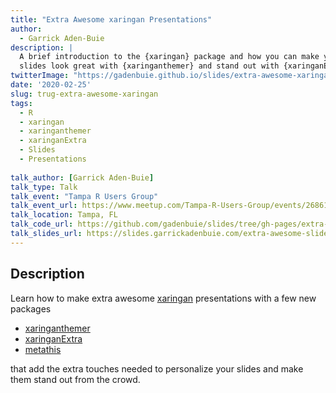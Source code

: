 ```yaml
---
title: "Extra Awesome xaringan Presentations"
author:
  - Garrick Aden-Buie
description: |
  A brief introduction to the {xaringan} package and how you can make your
  slides look great with {xaringanthemer} and stand out with {xaringanExtra}.
twitterImage: "https://gadenbuie.github.io/slides/extra-awesome-xaringan/intro/extra-awesome-xaringan-presentations.jpg"
date: '2020-02-25'
slug: trug-extra-awesome-xaringan
tags:
  - R
  - xaringan
  - xaringanthemer
  - xaringanExtra
  - Slides
  - Presentations
  
talk_author: [Garrick Aden-Buie]
talk_type: Talk
talk_event: "Tampa R Users Group"
talk_event_url: https://www.meetup.com/Tampa-R-Users-Group/events/268614041/
talk_location: Tampa, FL
talk_code_url: https://github.com/gadenbuie/slides/tree/gh-pages/extra-awesome-xaringan
talk_slides_url: https://slides.garrickadenbuie.com/extra-awesome-slides/intro/
---
```


[xaringan]: https://slides.yihui.org/xaringan/
[xaringanthemer]: https://pkg.garrickadenbuie.com/xaringanthemer
[xaringanExtra]: https://pkg.garrickadenbuie.com/xaringanExtra
[metathis]: https://pkg.garrickadenbuie.com/metathis
[grrrck]: https://twitter.com/grrrck
[gab]: https://www.garrickadenbuie.com

## Description

Learn how to make extra awesome [xaringan] presentations with a few new packages

- [xaringanthemer]
- [xaringanExtra]
- [metathis]

that add the extra touches needed to personalize your slides and make them stand out from the crowd.